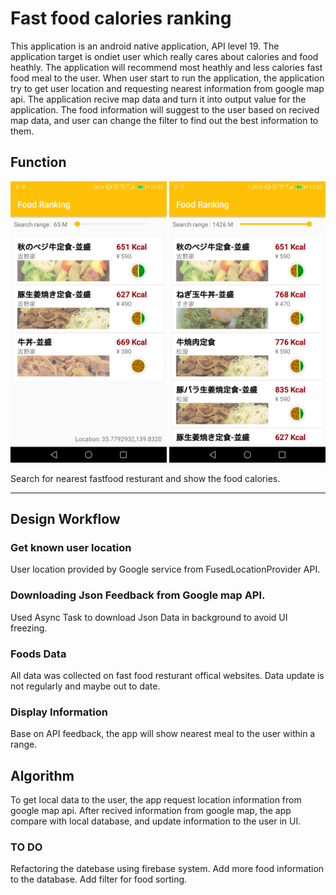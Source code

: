 # Fast food calories ranking
This application is an android native application, API level 19.
The application target is ondiet user which really cares about calories and food heathly. The application will recommend most heathly and less calories fast food meal to the user. When user start to run the application, the application try to get user location and requesting nearest information from google map api. The application recive map data and turn it into output value for the application. The food information will suggest to the user based on recived map data, and user can change the filter to find out the best information to them.

## Function
<p align="left">
  <img width="250" height="450" src="https://raw.githubusercontent.com/Rikahei/food_calories_ranking/master/Screenshot_65m.png">
  <img width="250" height="450" src="https://raw.githubusercontent.com/Rikahei/food_calories_ranking/master/Screenshot_1400m.png">
</p>
Search for nearest fastfood resturant and show the food calories.

---

## Design Workflow
### Get known user location
User location provided by Google service from FusedLocationProvider API.
### Downloading Json Feedback from Google map API.
Used Async Task to download Json Data in background to avoid UI freezing.
### Foods Data
All data was collected on fast food resturant offical websites. Data update is not regularly and maybe out to date.
### Display Information
Base on API feedback, the app will show nearest meal to the user within a range.

## Algorithm
To get local data to the user, the app request location information from google map api. After recived information from google map, the app
compare with local database, and update information to the user in UI.

### TO DO
Refactoring the datebase using firebase system. Add more food information to the database. Add filter for food sorting.

